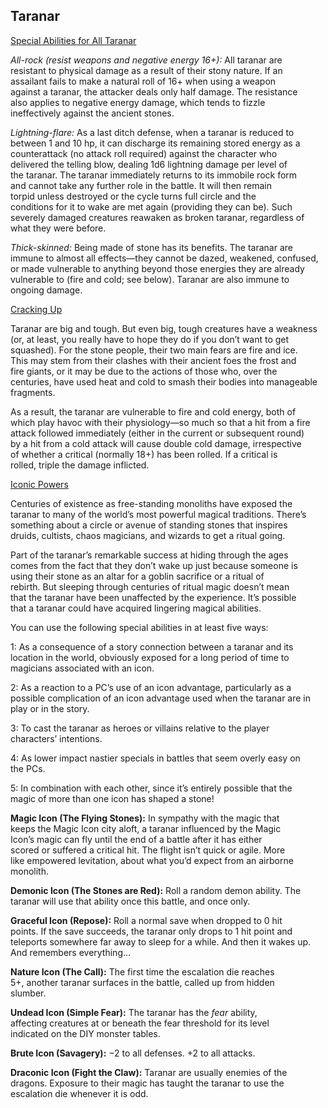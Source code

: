 ## Taranar

<u>Special Abilities for All Taranar</u>

*All-rock (resist weapons and negative energy 16+):* All taranar are  
resistant to physical damage as a result of their stony nature. If an  
assailant fails to make a natural roll of 16+ when using a weapon  
against a taranar, the attacker deals only half damage. The resistance  
also applies to negative energy damage, which tends to fizzle  
ineffectively against the ancient stones.

*Lightning-flare:* As a last ditch defense, when a taranar is reduced to  
between 1 and 10 hp, it can discharge its remaining stored energy as a  
counterattack (no attack roll required) against the character who  
delivered the telling blow, dealing 1d6 lightning damage per level of  
the taranar. The taranar immediately returns to its immobile rock form  
and cannot take any further role in the battle. It will then remain  
torpid unless destroyed or the cycle turns full circle and the  
conditions for it to wake are met again (providing they can be). Such  
severely damaged creatures reawaken as broken taranar, regardless of  
what they were before.

*Thick-skinned:* Being made of stone has its benefits. The taranar are  
immune to almost all effects—they cannot be dazed, weakened, confused,  
or made vulnerable to anything beyond those energies they are already  
vulnerable to (fire and cold; see below). Taranar are also immune to  
ongoing damage.

<u>Cracking Up</u>

Taranar are big and tough. But even big, tough creatures have a weakness  
(or, at least, you really have to hope they do if you don’t want to get  
squashed). For the stone people, their two main fears are fire and ice.  
This may stem from their clashes with their ancient foes the frost and  
fire giants, or it may be due to the actions of those who, over the  
centuries, have used heat and cold to smash their bodies into manageable  
fragments.

As a result, the taranar are vulnerable to fire and cold energy, both of  
which play havoc with their physiology—so much so that a hit from a fire  
attack followed immediately (either in the current or subsequent round)  
by a hit from a cold attack will cause double cold damage, irrespective  
of whether a critical (normally 18+) has been rolled. If a critical is  
rolled, triple the damage inflicted.

<u>Iconic Powers</u>

Centuries of existence as free-standing monoliths have exposed the  
taranar to many of the world’s most powerful magical traditions. There’s  
something about a circle or avenue of standing stones that inspires  
druids, cultists, chaos magicians, and wizards to get a ritual going.

Part of the taranar’s remarkable success at hiding through the ages  
comes from the fact that they don’t wake up just because someone is  
using their stone as an altar for a goblin sacrifice or a ritual of  
rebirth. But sleeping through centuries of ritual magic doesn’t mean  
that the taranar have been unaffected by the experience. It’s possible  
that a taranar could have acquired lingering magical abilities.

You can use the following special abilities in at least five ways:

1: As a consequence of a story connection between a taranar and its  
location in the world, obviously exposed for a long period of time to  
magicians associated with an icon.

2: As a reaction to a PC’s use of an icon advantage, particularly as a  
possible complication of an icon advantage used when the taranar are in  
play or in the story.

3: To cast the taranar as heroes or villains relative to the player  
characters’ intentions.

4: As lower impact nastier specials in battles that seem overly easy on  
the PCs.

5: In combination with each other, since it’s entirely possible that the  
magic of more than one icon has shaped a stone!

**Magic Icon (The Flying Stones):** In sympathy with the magic that  
keeps the Magic Icon city aloft, a taranar influenced by the Magic  
Icon’s magic can fly until the end of a battle after it has either  
scored or suffered a critical hit. The flight isn’t quick or agile. More  
like empowered levitation, about what you’d expect from an airborne  
monolith.

**Demonic Icon (The Stones are Red):** Roll a random demon ability. The  
taranar will use that ability once this battle, and once only.

**Graceful Icon (Repose):** Roll a normal save when dropped to 0 hit  
points. If the save succeeds, the taranar only drops to 1 hit point and  
teleports somewhere far away to sleep for a while. And then it wakes up.  
And remembers everything…

**Nature Icon (The Call):** The first time the escalation die reaches  
5+, another taranar surfaces in the battle, called up from hidden  
slumber.

**Undead Icon (Simple Fear):** The taranar has the *fear* ability,  
affecting creatures at or beneath the fear threshold for its level  
indicated on the DIY monster tables.

**Brute Icon (Savagery):** −2 to all defenses. +2 to all attacks.

**Draconic Icon (Fight the Claw):** Taranar are usually enemies of the  
dragons. Exposure to their magic has taught the taranar to use the  
escalation die whenever it is odd.
